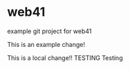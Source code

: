 # web41
example git project for web41


This is an example change!


This is a local change!! TESTING Testing
